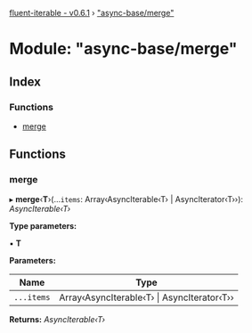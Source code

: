 [fluent-iterable - v0.6.1](../README.md) › ["async-base/merge"](_async_base_merge_.md)

# Module: "async-base/merge"

## Index

### Functions

* [merge](_async_base_merge_.md#merge)

## Functions

###  merge

▸ **merge**‹**T**›(...`items`: Array‹AsyncIterable‹T› | AsyncIterator‹T››): *AsyncIterable‹T›*

**Type parameters:**

▪ **T**

**Parameters:**

Name | Type |
------ | ------ |
`...items` | Array‹AsyncIterable‹T› &#124; AsyncIterator‹T›› |

**Returns:** *AsyncIterable‹T›*
